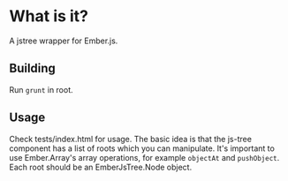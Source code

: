 What is it?
===========
A jstree wrapper for Ember.js.

Building
--------
Run ```grunt``` in root.

Usage
-----
Check tests/index.html for usage. The basic idea is that the js-tree component has a list
of roots which you can manipulate. It's important to use Ember.Array's array operations,
for example ```objectAt``` and ```pushObject```. Each root should be an EmberJsTree.Node object.